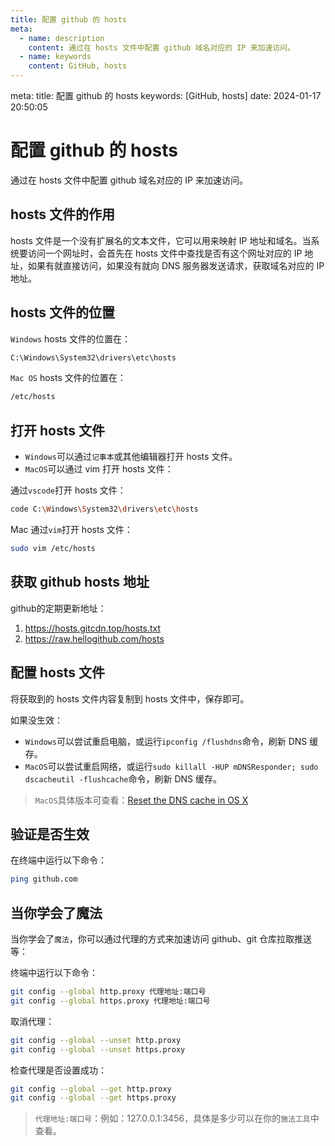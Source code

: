 ```yaml
---
title: 配置 github 的 hosts
meta:
  - name: description
    content: 通过在 hosts 文件中配置 github 域名对应的 IP 来加速访问。
  - name: keywords
    content: GitHub, hosts
---
```


<route lang="yaml">
meta:
  title: 配置 github 的 hosts
  keywords: [GitHub, hosts]
  date: 2024-01-17 20:50:05
</route>

# 配置 github 的 hosts

通过在 hosts 文件中配置 github 域名对应的 IP 来加速访问。

## hosts 文件的作用

hosts 文件是一个没有扩展名的文本文件，它可以用来映射 IP 地址和域名。当系统要访问一个网址时，会首先在 hosts 文件中查找是否有这个网址对应的 IP 地址，如果有就直接访问，如果没有就向 DNS 服务器发送请求，获取域名对应的 IP 地址。

## hosts 文件的位置

`Windows` hosts 文件的位置在：

```bash
C:\Windows\System32\drivers\etc\hosts
```

`Mac OS` hosts 文件的位置在：

```bash
/etc/hosts
```

## 打开 hosts 文件

- `Windows`可以通过`记事本`或其他编辑器打开 hosts 文件。
- `MacOS`可以通过 vim 打开 hosts 文件：

通过`vscode`打开 hosts 文件：

```bash
code C:\Windows\System32\drivers\etc\hosts
```

Mac 通过`vim`打开 hosts 文件：

```bash
sudo vim /etc/hosts
```

## 获取 github hosts 地址

github的定期更新地址：

1. https://hosts.gitcdn.top/hosts.txt
2. https://raw.hellogithub.com/hosts

## 配置 hosts 文件

将获取到的 hosts 文件内容复制到 hosts 文件中，保存即可。

如果没生效：

- `Windows`可以尝试重启电脑，或运行`ipconfig /flushdns`命令，刷新 DNS 缓存。
- `MacOS`可以尝试重启网络，或运行`sudo killall -HUP mDNSResponder; sudo dscacheutil -flushcache`命令，刷新 DNS 缓存。

> `MacOS`具体版本可查看：[Reset the DNS cache in OS X](https://support.apple.com/en-us/101481)

## 验证是否生效

在终端中运行以下命令：

```bash
ping github.com
```

## 当你学会了魔法

当你学会了`魔法`，你可以通过代理的方式来加速访问 github、git 仓库拉取推送等：

终端中运行以下命令：

```bash
git config --global http.proxy 代理地址:端口号
git config --global https.proxy 代理地址:端口号
```

取消代理：

```bash
git config --global --unset http.proxy
git config --global --unset https.proxy
```

检查代理是否设置成功：

```bash
git config --global --get http.proxy
git config --global --get https.proxy
```

> `代理地址:端口号`：例如：127.0.0.1:3456，具体是多少可以在你的`施法工具`中查看。
